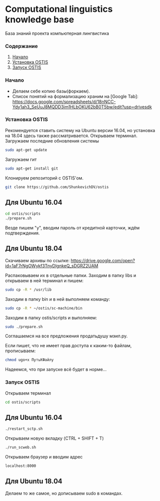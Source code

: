 # Computational linguistics knowledge base
База знаний проекта компьютерная лингвистика

### Содержание
1. [Начало](#intro)
2. [Установка OSTIS](#installation)
3. [Запуск OSTIS](#start)

### <a name="intro"></a> Начало
- Делаем себе копию базы(форкаем).
- Список понятий на формализацию храним на [Google Tab]: <https://docs.google.com/spreadsheets/d/18nNCC-Ydy1ah3_SeUuJ8MQDD3im1HLbOKU62bB0T5bw/edit?usp=drivesdk>

### <a name="installation"></a> Установка OSTIS
Рекомендуется ставить систему на Ubuntu версии 16.04, но установка на 18.04 здесь также рассматривается.
Открываем терминал.
Загружаем последние обновления системы
```sh
sudo apt-get update
```
Загружаем гит
```sh
sudo apt-get install git
```
Клонируем репозиторий с OSTIS'ом.
```sh
git clone https://github.com/ShunkevichDV/ostis
```
## Для Ubuntu 16.04
```sh
cd ostis/scripts
./prepare.sh
```
Везде пишем "y", вводим пароль от кредитной карточки, ждём подтверждения.

## Для Ubuntu 18.04
Скачиваем архивы по ссылке:
https://drive.google.com/open?id=1aF7rNgOWykf3TnyDlgnkeQ_sDGRZ2UAM

Распаковываем их в отдельные папки.
Заходим в папку libs и открываем в ней терминал и пишем:
```sh
sudo cp -R * /usr/lib
```
Заходим в папку bin и в ней выполняем команду:
```sh
sudo cp -R * ~/ostis/sc-machine/bin
```
Заходим в папку ostis/scripts и выполняем:
```sh
sudo ./prepare.sh
```
Соглашаемся на все предложения продатьдушу мэил.ру.

Если пишет, что не имеет прав доступа к каким-то файлам, прописываем:
```sh
chmod ugo+x ПутьКФайлу
```

Надеемся, что при запуске всё будет в норме...

### <a name="start"></a> Запуск OSTIS
Открываем терминал
```sh
cd ostis/scripts
```
## Для Ubuntu 16.04
```sh
./restart_sctp.sh
```
Открываем новую вкладку (CTRL + SHIFT + T)
```sh
./run_scweb.sh
```
Открываем браузер и вводим адрес
```sh
localhost:8000
```
## Для Ubuntu 18.04 
Делаем то же самое, но дописываем sudo в командах.
